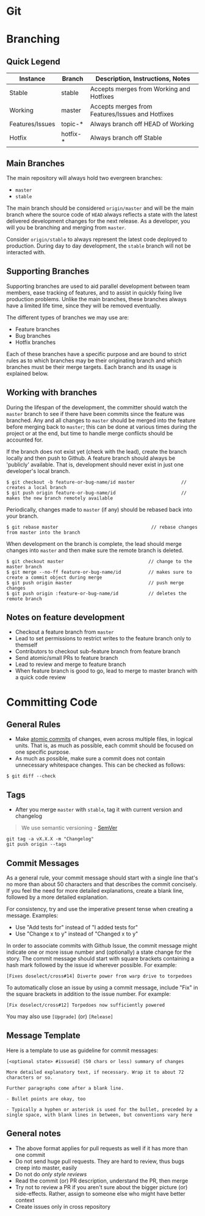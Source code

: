 # Git

# Branching

## Quick Legend

<table>
  <thead>
    <tr>
      <th>Instance</th>
      <th>Branch</th>
      <th>Description, Instructions, Notes</th>
    </tr>
  </thead>
  <tbody>
    <tr>
      <td>Stable</td>
      <td>stable</td>
      <td>Accepts merges from Working and Hotfixes</td>
    </tr>
    <tr>
      <td>Working</td>
      <td>master</td>
      <td>Accepts merges from Features/Issues and Hotfixes</td>
    </tr>
    <tr>
      <td>Features/Issues</td>
      <td>topic-*</td>
      <td>Always branch off HEAD of Working</td>
    </tr>
    <tr>
      <td>Hotfix</td>
      <td>hotfix-*</td>
      <td>Always branch off Stable</td>
    </tr>
  </tbody>
</table>

## Main Branches

The main repository will always hold two evergreen branches:

* `master`
* `stable`

The main branch should be considered `origin/master` and will be the main branch where the source code of `HEAD` always reflects a state with the latest delivered development changes for the next release. As a developer, you will you be branching and merging from `master`.

Consider `origin/stable` to always represent the latest code deployed to production. During day to day development, the `stable` branch will not be interacted with.

## Supporting Branches

Supporting branches are used to aid parallel development between team members, ease tracking of features, and to assist in quickly fixing live production problems. Unlike the main branches, these branches always have a limited life time, since they will be removed eventually.

The different types of branches we may use are:

* Feature branches
* Bug branches
* Hotfix branches

Each of these branches have a specific purpose and are bound to strict rules as to which branches may be their originating branch and which branches must be their merge targets. Each branch and its usage is explained below.

## Working with branches

During the lifespan of the development, the committer should watch the `master` branch  to see if there have been commits since the feature was branched. Any and all changes to `master` should be merged into the feature before merging back to `master`; this can be done at various times during the project or at the end, but time to handle merge conflicts should be accounted for.

If the branch does not exist yet (check with the lead), create the branch locally and then push to Github. A feature branch should always be 'publicly' available. That is, development should never exist in just one developer's local branch.

```
$ git checkout -b feature-or-bug-name/id master                 // creates a local branch
$ git push origin feature-or-bug-name/id                        // makes the new branch remotely available
```

Periodically, changes made to `master` (if any) should be rebased back into your branch.

```
$ git rebase master                                  // rebase changes from master into the branch
```

When development on the branch is complete, the lead should merge changes into `master` and then make sure the remote branch is deleted.

```
$ git checkout master                               // change to the master branch
$ git merge --no-ff feature-or-bug-name/id          // makes sure to create a commit object during merge
$ git push origin master                            // push merge changes
$ git push origin :feature-or-bug-name/id           // deletes the remote branch
```

## Notes on feature development

- Checkout a feature branch from `master`
- Lead to set permissions to restrict writes to the feature branch only to themself
- Contributors to checkout sub-feature branch from feature branch
- Send atomic/small PRs to feature branch
- Lead to review and merge to feature branch
- When feature branch is good to go, lead to merge to master branch with a quick code review

# Committing Code

## General Rules

* Make [atomic commits](http://en.wikipedia.org/wiki/Atomic_commit) of changes, even across multiple files, in logical units. That is, as much as possible, each commit should be focused on one specific purpose.
* As much as possible, make sure a commit does not contain unnecessary whitespace changes. This can be checked as follows:

```
$ git diff --check
```

## Tags

* After you merge `master` with `stable`, tag it with current version and changelog

> We use semantic versioning - [SemVer](http://semver.org/)

```
git tag -a vX.X.X -m "Changelog"
git push origin --tags
```

## Commit Messages

As a general rule, your commit message should start with a single line that's no more than about 50 characters and that describes the commit concisely. If you feel the need for more detailed explanations, create a blank line, followed by a more detailed explanation.

For consistency, try and use the imperative present tense when creating a message. Examples:

* Use "Add tests for" instead of "I added tests for"
* Use "Change x to y" instead of "Changed x to y"

In order to associate commits with Github Issue, the commit message might indicate one or more issue number and (optionally) a state change for the story. The commit message should start with square brackets containing a hash mark followed by the issue id wherever possible. For example:

    [Fixes doselect/cross#14] Diverte power from warp drive to torpedoes

To automatically close an issue by using a commit message, include "Fix" in the square brackets in addition to the issue number. For example:

    [Fix doselect/cross#12] Torpedoes now sufficiently powered

You may also use `[Upgrade]` (or) `[Release]`

## Message Template

Here is a template to use as guideline for commit messages:

    [<optional state> #issueid] (50 chars or less) summary of changes

    More detailed explanatory text, if necessary. Wrap it to about 72
    characters or so.

    Further paragraphs come after a blank line.

    - Bullet points are okay, too

    - Typically a hyphen or asterisk is used for the bullet, preceded by a
    single space, with blank lines in between, but conventions vary here

## General notes

- The above format applies for pull requests as well if it has more than one commit
- Do not send huge pull requests. They are hard to review, thus bugs creep into master, easily
- Do not do *only style reviews*
- Read the commit (or) PR description, understand the PR, then merge
- Try not to review a PR if you aren't sure about the bigger picture (or) side-effects. Rather, assign to someone else who might have better context
- Create issues only in cross repository
